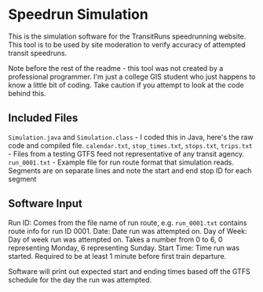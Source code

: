 # Speedrun Simulation

This is the simulation software for the TransitRuns speedrunning website. This tool is to be used by site moderation to verify accuracy of attempted transit speedruns.

Note before the rest of the readme - this tool was not created by a professional programmer. I'm just a college GIS student who just happens to know a little bit of coding. Take caution if you attempt to look at the code behind this.

## Included Files

`Simulation.java` and `Simulation.class` - I coded this in Java, here's the raw code and compiled file.
`calendar.txt`, `stop_times.txt`, `stops.txt`, `trips.txt` - Files from a testing GTFS feed not representative of any transit agency.
`run_0001.txt` - Example file for run route format that simulation reads. Segments are on separate lines and note the start and end stop ID for each segment

## Software Input

Run ID: Comes from the file name of run route, e.g. `run_0001.txt` contains route info for run ID 0001.
Date: Date run was attempted on.
Day of Week: Day of week run was attempted on. Takes a number from 0 to 6, 0 representing Monday, 6 representing Sunday.
Start Time: Time run was started. Required to be at least 1 minute before first train departure.

Software will print out expected start and ending times based off the GTFS schedule for the day the run was attempted.